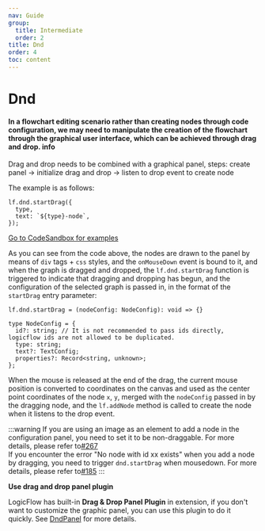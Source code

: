 ```yaml
---
nav: Guide
group:
  title: Intermediate
  order: 2
title: Dnd
order: 4
toc: content
---
```


# Dnd

#### In a flowchart editing scenario rather than creating nodes through code configuration, we may need to manipulate the creation of the flowchart through the graphical user interface, which can be achieved through drag and drop. <Badge>info</Badge>

Drag and drop needs to be combined with a graphical panel, steps: create panel → initialize drag and
drop → listen to drop event to create node

The example is as follows:

```tsx | pure
lf.dnd.startDrag({
  type,
  text: `${type}-node`,
});
```

<a href="https://codesandbox.io/embed/logicflow-base18-odj3g?fontsize=14&hidenavigation=1&theme=dark&view=preview" target="_blank"> Go to CodeSandbox for examples </a>

As you can see from the code above, the nodes are drawn to the panel by means of `div` tags + `css`
styles, and the `onMouseDown` event is bound to it, and when the graph is dragged and dropped,
the `lf.dnd.startDrag` function is triggered to indicate that dragging and dropping has begun, and
the configuration of the selected graph is passed in, in the format of the `startDrag` entry
parameter:

```tsx | pure
lf.dnd.startDrag = (nodeConfig: NodeConfig): void => {}

type NodeConfig = {
  id?: string; // It is not recommended to pass ids directly, logicflow ids are not allowed to be duplicated.
  type: string;
  text?: TextConfig;
  properties?: Record<string, unknown>;
};
```

When the mouse is released at the end of the drag, the current mouse position is converted to
coordinates on the canvas and used as the center point coordinates of the node `x`, `y`, merged with
the `nodeConfig` passed in by the dragging node, and the `lf.addNode` method is called to create the
node when it listens to the drop event.

:::warning
If you are using an image as an element to add a node in the configuration panel, you need to set it
to be non-draggable. For more details, please refer
to[#267](https://github.com/didi/LogicFlow/issues/267)<br>
If you encounter the error "No node with id xx exists" when you add a node by dragging, you need to
trigger `dnd.startDrag` when mousedown. For more details, please refer
to[#185](https://github.com/didi/LogicFlow/issues/185)
:::

**Use drag and drop panel plugin**

LogicFlow has built-in **Drag & Drop Panel Plugin** in extension, if you don't want to customize the
graphic panel, you can use this plugin to do it quickly.
See [DndPanel](../extension/dnd-panel.en) for more details.
